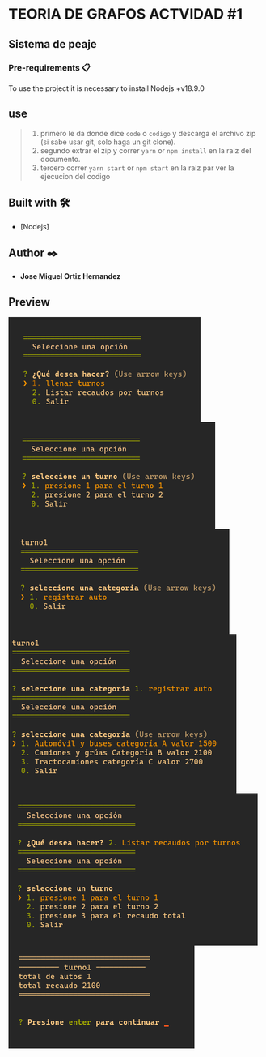 # TEORIA DE GRAFOS ACTVIDAD #1

## Sistema de peaje


### Pre-requirements 📋

To use the project it is necessary to install Nodejs +v18.9.0

## use

> 1. primero le da donde dice `code` o `codigo` y descarga el archivo zip (si sabe usar git, solo haga un git clone).
> 2. segundo extrar el zip y correr `yarn` or `npm install` en la raiz del documento.
> 3. tercero correr `yarn start` or `npm start` en la raiz par ver la ejecucion del codigo

## Built with  🛠️
- [Nodejs]

## Author  ✒️
- **Jose Miguel Ortiz Hernandez**

## Preview

<img src="preview/pre1.png" alt="preview" align="center">
<img src="preview/pre2.png" alt="preview" align="center">
<img src="preview/pre3.png" alt="preview" align="center">
<img src="preview/pre4.png" alt="preview" align="center">
<img src="preview/pre5.png" alt="preview" align="center">
<img src="preview/pre6.png" alt="preview" align="center">

